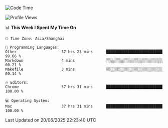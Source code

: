 <!--START_SECTION:waka-->
![Code Time](http://img.shields.io/badge/Code%20Time-4%2C106%20hrs%2054%20mins-blue)

![Profile Views](http://img.shields.io/badge/Profile%20Views-0-blue)

📊 **This Week I Spent My Time On** 

```text
🕑︎ Time Zone: Asia/Shanghai

💬 Programming Languages: 
Other                    37 hrs 23 mins      █████████████████████████   99.66 % 
Markdown                 4 mins              ░░░░░░░░░░░░░░░░░░░░░░░░░   00.21 % 
Makefile                 3 mins              ░░░░░░░░░░░░░░░░░░░░░░░░░   00.14 % 

🔥 Editors: 
Chrome                   37 hrs 31 mins      █████████████████████████   100.00 % 

💻 Operating System: 
Mac                      37 hrs 31 mins      █████████████████████████   100.00 % 
```


 Last Updated on 20/06/2025 22:23:40 UTC
<!--END_SECTION:waka-->